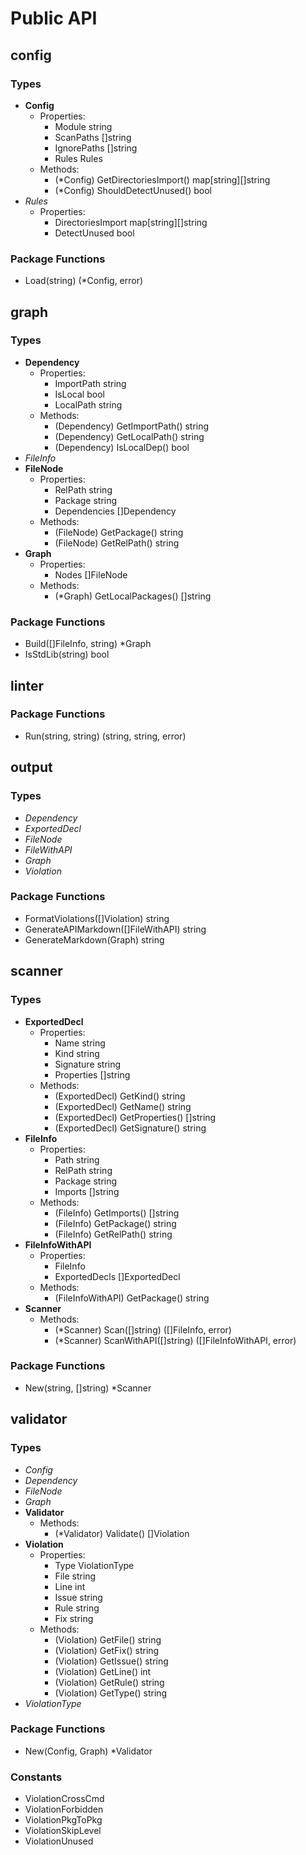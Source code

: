 # Public API

## config

### Types

- **Config**
  - Properties:
    - Module string
    - ScanPaths []string
    - IgnorePaths []string
    - Rules Rules
  - Methods:
    - (*Config) GetDirectoriesImport() map[string][]string
    - (*Config) ShouldDetectUnused() bool
- *Rules*
  - Properties:
    - DirectoriesImport map[string][]string
    - DetectUnused bool

### Package Functions

- Load(string) (*Config, error)

## graph

### Types

- **Dependency**
  - Properties:
    - ImportPath string
    - IsLocal bool
    - LocalPath string
  - Methods:
    - (Dependency) GetImportPath() string
    - (Dependency) GetLocalPath() string
    - (Dependency) IsLocalDep() bool
- *FileInfo*
- **FileNode**
  - Properties:
    - RelPath string
    - Package string
    - Dependencies []Dependency
  - Methods:
    - (FileNode) GetPackage() string
    - (FileNode) GetRelPath() string
- **Graph**
  - Properties:
    - Nodes []FileNode
  - Methods:
    - (*Graph) GetLocalPackages() []string

### Package Functions

- Build([]FileInfo, string) *Graph
- IsStdLib(string) bool

## linter

### Package Functions

- Run(string, string) (string, string, error)

## output

### Types

- *Dependency*
- *ExportedDecl*
- *FileNode*
- *FileWithAPI*
- *Graph*
- *Violation*

### Package Functions

- FormatViolations([]Violation) string
- GenerateAPIMarkdown([]FileWithAPI) string
- GenerateMarkdown(Graph) string

## scanner

### Types

- **ExportedDecl**
  - Properties:
    - Name string
    - Kind string
    - Signature string
    - Properties []string
  - Methods:
    - (ExportedDecl) GetKind() string
    - (ExportedDecl) GetName() string
    - (ExportedDecl) GetProperties() []string
    - (ExportedDecl) GetSignature() string
- **FileInfo**
  - Properties:
    - Path string
    - RelPath string
    - Package string
    - Imports []string
  - Methods:
    - (FileInfo) GetImports() []string
    - (FileInfo) GetPackage() string
    - (FileInfo) GetRelPath() string
- **FileInfoWithAPI**
  - Properties:
    - FileInfo
    - ExportedDecls []ExportedDecl
  - Methods:
    - (FileInfoWithAPI) GetPackage() string
- **Scanner**
  - Methods:
    - (*Scanner) Scan([]string) ([]FileInfo, error)
    - (*Scanner) ScanWithAPI([]string) ([]FileInfoWithAPI, error)

### Package Functions

- New(string, []string) *Scanner

## validator

### Types

- *Config*
- *Dependency*
- *FileNode*
- *Graph*
- **Validator**
  - Methods:
    - (*Validator) Validate() []Violation
- **Violation**
  - Properties:
    - Type ViolationType
    - File string
    - Line int
    - Issue string
    - Rule string
    - Fix string
  - Methods:
    - (Violation) GetFile() string
    - (Violation) GetFix() string
    - (Violation) GetIssue() string
    - (Violation) GetLine() int
    - (Violation) GetRule() string
    - (Violation) GetType() string
- *ViolationType*

### Package Functions

- New(Config, Graph) *Validator

### Constants

- ViolationCrossCmd
- ViolationForbidden
- ViolationPkgToPkg
- ViolationSkipLevel
- ViolationUnused


